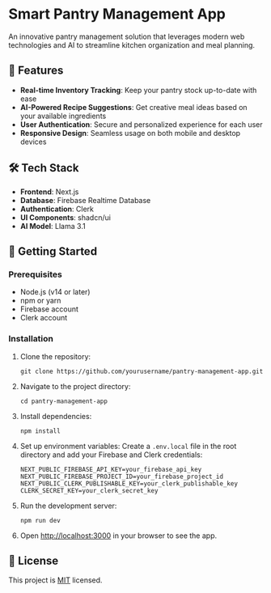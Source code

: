 # Smart Pantry Management App

An innovative pantry management solution that leverages modern web technologies and AI to streamline kitchen organization and meal planning.

## 🌟 Features

- **Real-time Inventory Tracking**: Keep your pantry stock up-to-date with ease
- **AI-Powered Recipe Suggestions**: Get creative meal ideas based on your available ingredients
- **User Authentication**: Secure and personalized experience for each user
- **Responsive Design**: Seamless usage on both mobile and desktop devices

## 🛠️ Tech Stack

- **Frontend**: Next.js
- **Database**: Firebase Realtime Database
- **Authentication**: Clerk
- **UI Components**: shadcn/ui
- **AI Model**: Llama 3.1

## 🚀 Getting Started

### Prerequisites

- Node.js (v14 or later)
- npm or yarn
- Firebase account
- Clerk account

### Installation

1. Clone the repository:
   ```
   git clone https://github.com/yourusername/pantry-management-app.git
   ```

2. Navigate to the project directory:
   ```
   cd pantry-management-app
   ```

3. Install dependencies:
   ```
   npm install
   ```

4. Set up environment variables:
   Create a `.env.local` file in the root directory and add your Firebase and Clerk credentials:
   ```
   NEXT_PUBLIC_FIREBASE_API_KEY=your_firebase_api_key
   NEXT_PUBLIC_FIREBASE_PROJECT_ID=your_firebase_project_id
   NEXT_PUBLIC_CLERK_PUBLISHABLE_KEY=your_clerk_publishable_key
   CLERK_SECRET_KEY=your_clerk_secret_key
   ```

5. Run the development server:
   ```
   npm run dev
   ```

6. Open [http://localhost:3000](http://localhost:3000) in your browser to see the app.

## 📝 License

This project is [MIT](https://choosealicense.com/licenses/mit/) licensed.

